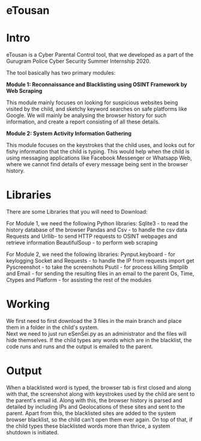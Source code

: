 # eTousan


# Intro

eTousan is a Cyber Parental Control tool, that we developed as a part of the Gurugram Police Cyber Security Summer Internship 2020. 

The tool basically has two primary modules:

**Module 1: Reconnaissance and Blacklisting using OSINT Framework by Web Scraping**

This module mainly focuses on looking for suspicious websites being visited by the child, and sketchy keyword searches on safe platforms like Google. We will mainly be analysing the browser history for such information, and create a report consisting of all these details.

**Module 2: System Activity Information Gathering**

This module focuses on the keystrokes that the child uses, and looks out for fishy information that the child is typing. This would help when the child is using messaging applications like Facebook Messenger or Whatsapp Web, where we cannot find details of every message being sent in the browser history.  

# Libraries

There are some Libraries that you will need to Download:

For Module 1, we need the following Python libraries:
Sqlite3 - to read the history database of the browser
Pandas and Csv - to handle the csv data
Requests and Urllib- to send HTTP requests to OSINT webpages and retrieve information
BeautifulSoup - to perform web scraping

For Module 2, we need the following libraries:
Pynput.keyboard - for keylogging
Socket and Requests - to handle the IP
from requests import get
Pyscreenshot - to take the screenshots
Psutil - for process killing
Smtplib and Email - for sending the resulting files in an email to the parent
Os, Time, Ctypes and Platform - for assisting the rest of the modules

# Working

We first need to first download the 3 files in the main branch and place them in a folder in the child's system.  
Next we need to just run eSenSei.py as an administrator and the files will hide themselves. 
If the child types any words which are in the blacklist, the code runs and runs and the output is emailed to the parent.

# Output

When a blacklisted word is typed, the browser tab is first closed and along with that, the screenshot along with keystrokes used by the child are sent to the parent's email id.
Along with this, the browser history is parsed and detailed by including IPs and Geolocations of these sites and sent to the parent.
Apart from this, the blacklisted sites are added to the system browser blacklist, so the child can't open them ever again. On top of that, if the child types these blacklisted words more than thrice, a system shutdown is initiated.
 
